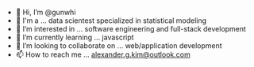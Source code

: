 - 👋 Hi, I’m @gunwhi
- 🧠 I'm a ... data scientest specialized in statistical modeling
- 👀 I’m interested in ... software engineering and full-stack development
- 🌱 I’m currently learning ... javascript
- 💞️ I’m looking to collaborate on ... web/application development
- 📫 How to reach me ... alexander.g.kim@outlook.com

<!---
gunwhi/gunwhi is a ✨ special ✨ repository because its `README.md` (this file) appears on your GitHub profile.
You can click the Preview link to take a look at your changes.
--->


